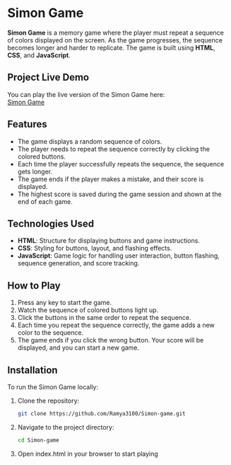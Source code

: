# Simon Game

**Simon Game** is a memory game where the player must repeat a sequence of colors displayed on the screen. As the game progresses, the sequence becomes longer and harder to replicate. The game is built using **HTML**, **CSS**, and **JavaScript**.

## Project Live Demo

You can play the live version of the Simon Game here:  
[Simon Game](https://ramya3100.github.io/Simon-game/)

## Features

- The game displays a random sequence of colors.
- The player needs to repeat the sequence correctly by clicking the colored buttons.
- Each time the player successfully repeats the sequence, the sequence gets longer.
- The game ends if the player makes a mistake, and their score is displayed.
- The highest score is saved during the game session and shown at the end of each game.

## Technologies Used

- **HTML**: Structure for displaying buttons and game instructions.
- **CSS**: Styling for buttons, layout, and flashing effects.
- **JavaScript**: Game logic for handling user interaction, button flashing, sequence generation, and score tracking.

## How to Play

1. Press any key to start the game.
2. Watch the sequence of colored buttons light up.
3. Click the buttons in the same order to repeat the sequence.
4. Each time you repeat the sequence correctly, the game adds a new color to the sequence.
5. The game ends if you click the wrong button. Your score will be displayed, and you can start a new game.

## Installation

To run the Simon Game locally:

1. Clone the repository:
   ```bash
   git clone https://github.com/Ramya3100/Simon-game.git
2. Navigate to the project directory:
   ```bash
   cd Simon-game
3. Open index.html in your browser to start playing
